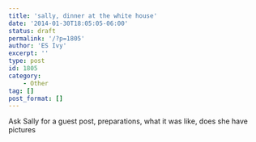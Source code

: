 ```yaml
---
title: 'sally, dinner at the white house'
date: '2014-01-30T18:05:05-06:00'
status: draft
permalink: '/?p=1805'
author: 'ES Ivy'
excerpt: ''
type: post
id: 1805
category:
    - Other
tag: []
post_format: []
---
```

Ask Sally for a guest post, preparations, what it was like, does she have pictures